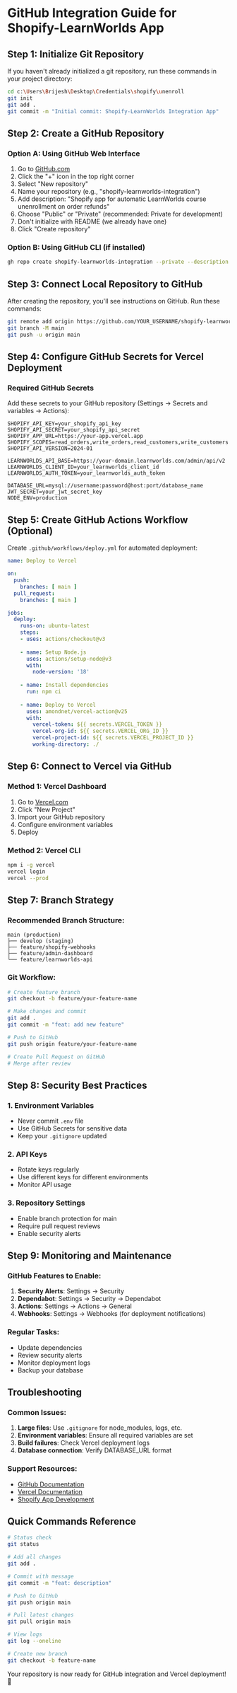 # GitHub Integration Guide for Shopify-LearnWorlds App

## Step 1: Initialize Git Repository

If you haven't already initialized a git repository, run these commands in your project directory:

```bash
cd c:\Users\Brijesh\Desktop\Credentials\shopify\unenroll
git init
git add .
git commit -m "Initial commit: Shopify-LearnWorlds Integration App"
```

## Step 2: Create a GitHub Repository

### Option A: Using GitHub Web Interface
1. Go to [GitHub.com](https://github.com)
2. Click the "+" icon in the top right corner
3. Select "New repository"
4. Name your repository (e.g., "shopify-learnworlds-integration")
5. Add description: "Shopify app for automatic LearnWorlds course unenrollment on order refunds"
6. Choose "Public" or "Private" (recommended: Private for development)
7. Don't initialize with README (we already have one)
8. Click "Create repository"

### Option B: Using GitHub CLI (if installed)
```bash
gh repo create shopify-learnworlds-integration --private --description "Shopify app for automatic LearnWorlds course unenrollment"
```

## Step 3: Connect Local Repository to GitHub

After creating the repository, you'll see instructions on GitHub. Run these commands:

```bash
git remote add origin https://github.com/YOUR_USERNAME/shopify-learnworlds-integration.git
git branch -M main
git push -u origin main
```

## Step 4: Configure GitHub Secrets for Vercel Deployment

### Required GitHub Secrets
Add these secrets to your GitHub repository (Settings → Secrets and variables → Actions):

```env
SHOPIFY_API_KEY=your_shopify_api_key
SHOPIFY_API_SECRET=your_shopify_api_secret
SHOPIFY_APP_URL=https://your-app.vercel.app
SHOPIFY_SCOPES=read_orders,write_orders,read_customers,write_customers
SHOPIFY_API_VERSION=2024-01

LEARNWORLDS_API_BASE=https://your-domain.learnworlds.com/admin/api/v2
LEARNWORLDS_CLIENT_ID=your_learnworlds_client_id
LEARNWORLDS_AUTH_TOKEN=your_learnworlds_auth_token

DATABASE_URL=mysql://username:password@host:port/database_name
JWT_SECRET=your_jwt_secret_key
NODE_ENV=production
```

## Step 5: Create GitHub Actions Workflow (Optional)

Create `.github/workflows/deploy.yml` for automated deployment:

```yaml
name: Deploy to Vercel

on:
  push:
    branches: [ main ]
  pull_request:
    branches: [ main ]

jobs:
  deploy:
    runs-on: ubuntu-latest
    steps:
    - uses: actions/checkout@v3
    
    - name: Setup Node.js
      uses: actions/setup-node@v3
      with:
        node-version: '18'
        
    - name: Install dependencies
      run: npm ci
      
    - name: Deploy to Vercel
      uses: amondnet/vercel-action@v25
      with:
        vercel-token: ${{ secrets.VERCEL_TOKEN }}
        vercel-org-id: ${{ secrets.VERCEL_ORG_ID }}
        vercel-project-id: ${{ secrets.VERCEL_PROJECT_ID }}
        working-directory: ./
```

## Step 6: Connect to Vercel via GitHub

### Method 1: Vercel Dashboard
1. Go to [Vercel.com](https://vercel.com)
2. Click "New Project"
3. Import your GitHub repository
4. Configure environment variables
5. Deploy

### Method 2: Vercel CLI
```bash
npm i -g vercel
vercel login
vercel --prod
```

## Step 7: Branch Strategy

### Recommended Branch Structure:
```
main (production)
├── develop (staging)
├── feature/shopify-webhooks
├── feature/admin-dashboard
└── feature/learnworlds-api
```

### Git Workflow:
```bash
# Create feature branch
git checkout -b feature/your-feature-name

# Make changes and commit
git add .
git commit -m "feat: add new feature"

# Push to GitHub
git push origin feature/your-feature-name

# Create Pull Request on GitHub
# Merge after review
```

## Step 8: Security Best Practices

### 1. Environment Variables
- Never commit `.env` file
- Use GitHub Secrets for sensitive data
- Keep your `.gitignore` updated

### 2. API Keys
- Rotate keys regularly
- Use different keys for different environments
- Monitor API usage

### 3. Repository Settings
- Enable branch protection for main
- Require pull request reviews
- Enable security alerts

## Step 9: Monitoring and Maintenance

### GitHub Features to Enable:
1. **Security Alerts**: Settings → Security
2. **Dependabot**: Settings → Security → Dependabot
3. **Actions**: Settings → Actions → General
4. **Webhooks**: Settings → Webhooks (for deployment notifications)

### Regular Tasks:
- Update dependencies
- Review security alerts
- Monitor deployment logs
- Backup your database

## Troubleshooting

### Common Issues:
1. **Large files**: Use `.gitignore` for node_modules, logs, etc.
2. **Environment variables**: Ensure all required variables are set
3. **Build failures**: Check Vercel deployment logs
4. **Database connection**: Verify DATABASE_URL format

### Support Resources:
- [GitHub Documentation](https://docs.github.com)
- [Vercel Documentation](https://vercel.com/docs)
- [Shopify App Development](https://shopify.dev)

## Quick Commands Reference

```bash
# Status check
git status

# Add all changes
git add .

# Commit with message
git commit -m "feat: description"

# Push to GitHub
git push origin main

# Pull latest changes
git pull origin main

# View logs
git log --oneline

# Create new branch
git checkout -b feature-name
```

Your repository is now ready for GitHub integration and Vercel deployment! 🚀